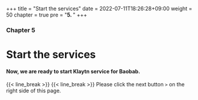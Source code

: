 +++
title = "Start the services"
date = 2022-07-11T18:26:28+09:00
weight = 50
chapter = true
pre = "<b>5. </b>"
+++

### Chapter 5

# Start the services

#### Now, we are ready to start Klaytn service for Baobab.


{{< line_break >}}
{{< line_break >}}
Please click the next button ```>``` on the right side of this page.
